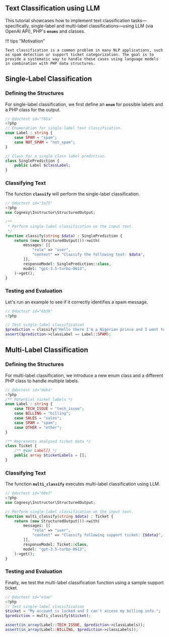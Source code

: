 ## Text Classification using LLM

This tutorial showcases how to implement text classification tasks—specifically, single-label and multi-label classifications—using LLM (via OpenAI API), PHP's **`enums`** and classes.

!!! tips "Motivation"

    Text classification is a common problem in many NLP applications, such as spam detection or support ticket categorization. The goal is to provide a systematic way to handle these cases using language models in combination with PHP data structures.




## Single-Label Classification

### Defining the Structures

For single-label classification, we first define an **`enum`** for possible labels and a PHP class for the output.

```php
// @doctest id="f65a"
<?php
// Enumeration for single-label text classification. 
enum Label : string {
    case SPAM = "spam";
    case NOT_SPAM = "not_spam";
}

// Class for a single class label prediction. 
class SinglePrediction {
    public Label $classLabel;
}
```


### Classifying Text

The function **`classify`** will perform the single-label classification.

```php
// @doctest id="1e75"
<?php
use Cognesy\Instructor\StructuredOutput;

/**
 * Perform single-label classification on the input text. 
 */
function classify(string $data) : SinglePrediction {
    return (new StructuredOutput())->with(
        messages: [[
            "role" => "user",
            "content" => "Classify the following text: $data",
        ]],
        responseModel: SinglePrediction::class,
        model: "gpt-3.5-turbo-0613",
    )->get();
}
```


### Testing and Evaluation

Let's run an example to see if it correctly identifies a spam message.

```php
// @doctest id="6b36"
<?php

// Test single-label classification
$prediction = classify("Hello there I'm a Nigerian prince and I want to give you money");
assert($prediction->classLabel == Label::SPAM);
```



## Multi-Label Classification

### Defining the Structures

For multi-label classification, we introduce a new enum class and a different PHP class to handle multiple labels.

```php
// @doctest id="deba"
<?php
/** Potential ticket labels */
enum Label : string {
    case TECH_ISSUE = "tech_issue";
    case BILLING = "billing";
    case SALES = "sales";
    case SPAM = "spam";
    case OTHER = "other";
}

/** Represents analysed ticket data */
class Ticket {
    /** @var Label[] */
    public array $ticketLabels = [];
}
```


### Classifying Text

The function **`multi_classify`** executes multi-label classification using LLM.

```php
// @doctest id="66e3"
<?php
use Cognesy\Instructor\StructuredOutput;

// Perform single-label classification on the input text.
function multi_classify(string $data) : Ticket {
    return (new StructuredOutput())->with(
        messages: [[
            "role" => "user",
            "content" => "Classify following support ticket: {$data}",
        ]],
        responseModel: Ticket::class,
        model: "gpt-3.5-turbo-0613",
    )->get();
}
```

### Testing and Evaluation

Finally, we test the multi-label classification function using a sample support ticket.

```php
// @doctest id="e3ae"
<?php
// Test single-label classification
$ticket = "My account is locked and I can't access my billing info.";
$prediction = multi_classify($ticket);

assert(in_array(Label::TECH_ISSUE, $prediction->classLabels));
assert(in_array(Label::BILLING, $prediction->classLabels));
```
